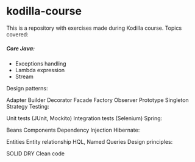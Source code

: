 <h1>  kodilla-course </h1>

This is a repository with exercises made during Kodilla course. Topics covered:

<h5> Core Java: </h5>

* Exceptions handling
* Lambda expression
* Stream

Design patterns:

Adapter
Builder
Decorator
Facade
Factory
Observer
Prototype
Singleton
Strategy
Testing:

Unit tests (JUnit, Mockito)
Integration tests (Selenium)
Spring:

Beans
Components
Dependency Injection
Hibernate:

Entities
Entity relationship
HQL, Named Queries
Design principles:

SOLID
DRY
Clean code
